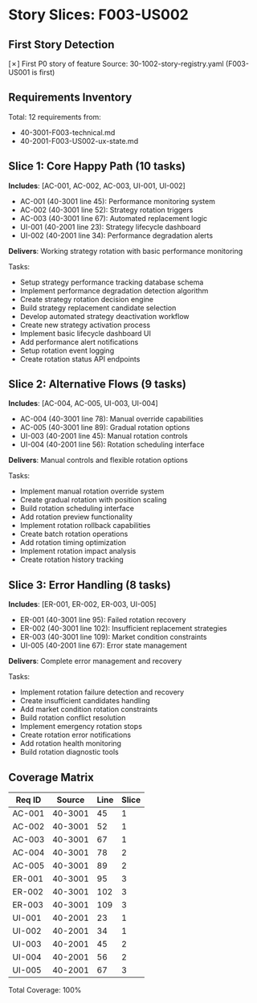 # Story Slices: F003-US002

## First Story Detection
[✗] First P0 story of feature
Source: 30-1002-story-registry.yaml (F003-US001 is first)

## Requirements Inventory
Total: 12 requirements from:
- 40-3001-F003-technical.md
- 40-2001-F003-US002-ux-state.md

## Slice 1: Core Happy Path (10 tasks)
**Includes**: [AC-001, AC-002, AC-003, UI-001, UI-002]
- AC-001 (40-3001 line 45): Performance monitoring system
- AC-002 (40-3001 line 52): Strategy rotation triggers
- AC-003 (40-3001 line 67): Automated replacement logic
- UI-001 (40-2001 line 23): Strategy lifecycle dashboard
- UI-002 (40-2001 line 34): Performance degradation alerts

**Delivers**: Working strategy rotation with basic performance monitoring

Tasks:
- Setup strategy performance tracking database schema
- Implement performance degradation detection algorithm
- Create strategy rotation decision engine
- Build strategy replacement candidate selection
- Develop automated strategy deactivation workflow
- Create new strategy activation process
- Implement basic lifecycle dashboard UI
- Add performance alert notifications
- Setup rotation event logging
- Create rotation status API endpoints

## Slice 2: Alternative Flows (9 tasks)
**Includes**: [AC-004, AC-005, UI-003, UI-004]
- AC-004 (40-3001 line 78): Manual override capabilities
- AC-005 (40-3001 line 89): Gradual rotation options
- UI-003 (40-2001 line 45): Manual rotation controls
- UI-004 (40-2001 line 56): Rotation scheduling interface

**Delivers**: Manual controls and flexible rotation options

Tasks:
- Implement manual rotation override system
- Create gradual rotation with position scaling
- Build rotation scheduling interface
- Add rotation preview functionality
- Implement rotation rollback capabilities
- Create batch rotation operations
- Add rotation timing optimization
- Implement rotation impact analysis
- Create rotation history tracking

## Slice 3: Error Handling (8 tasks)
**Includes**: [ER-001, ER-002, ER-003, UI-005]
- ER-001 (40-3001 line 95): Failed rotation recovery
- ER-002 (40-3001 line 102): Insufficient replacement strategies
- ER-003 (40-3001 line 109): Market condition constraints
- UI-005 (40-2001 line 67): Error state management

**Delivers**: Complete error management and recovery

Tasks:
- Implement rotation failure detection and recovery
- Create insufficient candidates handling
- Add market condition rotation constraints
- Build rotation conflict resolution
- Implement emergency rotation stops
- Create rotation error notifications
- Add rotation health monitoring
- Build rotation diagnostic tools

## Coverage Matrix
| Req ID | Source | Line | Slice |
|--------|--------|------|-------|
| AC-001 | 40-3001 | 45 | 1 |
| AC-002 | 40-3001 | 52 | 1 |
| AC-003 | 40-3001 | 67 | 1 |
| AC-004 | 40-3001 | 78 | 2 |
| AC-005 | 40-3001 | 89 | 2 |
| ER-001 | 40-3001 | 95 | 3 |
| ER-002 | 40-3001 | 102 | 3 |
| ER-003 | 40-3001 | 109 | 3 |
| UI-001 | 40-2001 | 23 | 1 |
| UI-002 | 40-2001 | 34 | 1 |
| UI-003 | 40-2001 | 45 | 2 |
| UI-004 | 40-2001 | 56 | 2 |
| UI-005 | 40-2001 | 67 | 3 |

Total Coverage: 100%